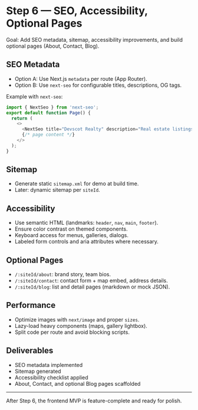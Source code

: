 # Step 6 — SEO, Accessibility, Optional Pages

Goal: Add SEO metadata, sitemap, accessibility improvements, and build optional pages (About, Contact, Blog).

## SEO Metadata
- Option A: Use Next.js `metadata` per route (App Router).
- Option B: Use `next-seo` for configurable titles, descriptions, OG tags.

Example with `next-seo`:
```ts
import { NextSeo } from 'next-seo';
export default function Page() {
  return (
    <>
      <NextSeo title="Devscot Realty" description="Real estate listings and properties" />
      {/* page content */}
    </>
  );
}
```

## Sitemap
- Generate static `sitemap.xml` for demo at build time.
- Later: dynamic sitemap per `siteId`.

## Accessibility
- Use semantic HTML (landmarks: `header`, `nav`, `main`, `footer`).
- Ensure color contrast on themed components.
- Keyboard access for menus, galleries, dialogs.
- Labeled form controls and aria attributes where necessary.

## Optional Pages
- `/:siteId/about`: brand story, team bios.
- `/:siteId/contact`: contact form + map embed, address details.
- `/:siteId/blog`: list and detail pages (markdown or mock JSON).

## Performance
- Optimize images with `next/image` and proper `sizes`.
- Lazy-load heavy components (maps, gallery lightbox).
- Split code per route and avoid blocking scripts.

## Deliverables
- SEO metadata implemented
- Sitemap generated
- Accessibility checklist applied
- About, Contact, and optional Blog pages scaffolded

---

After Step 6, the frontend MVP is feature-complete and ready for polish.